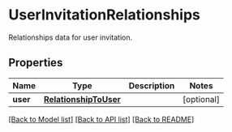 # UserInvitationRelationships

Relationships data for user invitation.
## Properties
Name | Type | Description | Notes
------------ | ------------- | ------------- | -------------
**user** | [**RelationshipToUser**](RelationshipToUser.md) |  | [optional] 

[[Back to Model list]](README.md#documentation-for-models) [[Back to API list]](README.md#documentation-for-api-endpoints) [[Back to README]](README.md)


